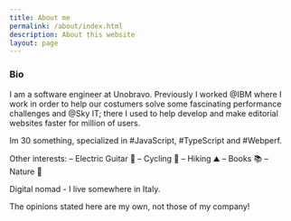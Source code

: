 ```yaml
---
title: About me
permalink: /about/index.html
description: About this website
layout: page
---
```

### Bio

I am a software engineer at Unobravo.
Previously I worked @IBM where I work in order to help our costumers solve some fascinating performance challenges and @Sky IT; there I used to help develop and make editorial websites faster for million of users.

Im 30 something, specialized in #JavaScript, #TypeScript and #Webperf.

Other interests:
– Electric Guitar 🎸
– Cycling 🚵
– Hiking ⛰️
– Books 📚
– Nature 🍂

Digital nomad - I live somewhere in Italy.

The opinions stated here are my own, not those of my company!

<!-- 
Edit your preferences in `assets/css/design-tokens`.
 !-->
